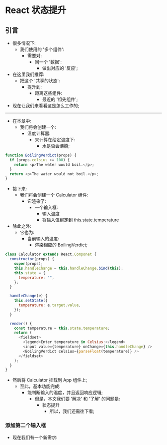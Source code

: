 # React 状态提升

## 引言

- 很多情况下:
  - 我们使用的 '多个组件':
    - 需要对:
      - 同一个 '数据':
        - 做出对应的 '反应';
- 在这里我们推荐:
  - 把这个 '共享的状态':
    - 提升到:
      - 距离这些组件:
        - 最近的 '祖先组件';
- 现在让我们来看看这是怎么工作的;

---

- 在本章中:
  - 我们将会创建一个:
    - 温度计算器:
      - 来计算在给定温度下:
        - 水是否会沸腾;

```js
function BoilingVerdict(props) {
  if (props.celsius >= 100) {
    return <p>The water would boil.</p>;
  }
  return <p>The water would not boil.</p>;
}
```

- 接下来:
  - 我们将会创建一个 Calculator 组件:
    - 它渲染了:
      - 一个输入框:
        - 输入温度
        - 将输入值绑定到 this.state.temperature
- 除此之外:
  - 它也为:
    - 当前输入的温度:
      - 渲染相应的 BoilingVerdict;

```js
class Calculator extends React.Componet {
  constructor(props) {
    super(props);
    this.handleChange = this.handleChange.bind(this);
    this.state = {
      temperature: "",
    };
  }

  handleChange(e) {
    this.setState({
      temperature: e.target.value,
    });
  }

  render() {
    const temperature = this.state.temperature;
    return (
      <fieldset>
        <legend>Enter temperature in Celsius:</legend>
        <input value={temperature} onChange={this.handleChange} />
        <BoilingVerdict celsius={parseFloat(temperature)} />
      </fieldset>
    );
  }
}
```

- 然后将 Calculator 挂载到 App 组件上;
  - 至此，基本功能完成:
    - 能判断输入的温度，并且返回响应逻辑;
      - 但是，本文我们要 '解决' 和 '了解' 的问题是:
        - 状态提升
          - 所以，我们还需往下看;

### 添加第二个输入框

- 现在我们有一个新需求:
